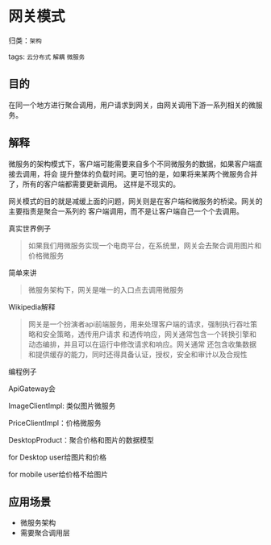 # 网关模式

归类：`架构`

tags: `云分布式` `解耦` `微服务`

## 目的

在同一个地方进行聚合调用，用户请求到网关，由网关调用下游一系列相关的微服务。

## 解释

微服务的架构模式下，客户端可能需要来自多个不同微服务的数据，如果客户端直接去调用，将会
提升整体的负载时间。更可怕的是，如果将来某两个微服务合并了，所有的客户端都需要更新调用。
这样是不现实的。

网关模式的目的就是减缓上面的问题，网关则是在客户端和微服务的桥梁。网关的主要指责是聚合一系列的
客户端调用，而不是让客户端自己一个个去调用。

真实世界例子

> 如果我们用微服务实现一个电商平台，在系统里，网关会去聚合调用图片和价格微服务


简单来讲

> 微服务架构下，网关是唯一的入口点去调用微服务


Wikipedia解释

> 网关是一个扮演者api前端服务，用来处理客户端的请求，强制执行吞吐策略和安全策略，透传用户请求
> 和透传响应，网关通常包含一个转换引擎和动态编排，并且可以在运行中修改请求和响应。网关通常
> 还包含收集数据和提供缓存的能力，同时还得具备认证，授权，安全和审计以及合规性

编程例子

ApiGateway会

ImageClientImpl: 类似图片微服务

PriceClientImpl：价格微服务

DesktopProduct：聚合价格和图片的数据模型

for Desktop user给图片和价格

for mobile user给价格不给图片


## 应用场景

- 微服务架构
- 需要聚合调用层
